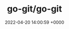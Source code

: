 ---
title: "go-git/go-git"
link: "https://github.com/go-git/go-git"
date: "2022-04-20 14:00:59 +0000"
---